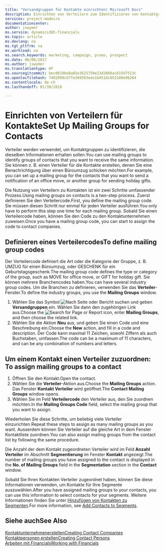 ```yaml
---
title: "Versandgruppen für Kontakte einrichten| Microsoft Docs"
description: Einrichten von Verteilern zum Identifizieren von Kontaktgruppen, denen die gleichen Informationen zugehen sollen, z. B. Marketingkampagnen oder Promotionen.
services: project-madeira
documentationcenter: 
author: jswymer
ms.service: dynamics365-financials
ms.topic: article
ms.devlang: na
ms.tgt_pltfrm: na
ms.workload: na
ms.search.keywords: marketing, campaign, promo, prospect
ms.date: 06/06/2017
ms.author: jswymer
ms.translationtype: HT
ms.sourcegitcommit: bec0619be0a65e3625759e13d2866ac615d7513c
ms.openlocfilehash: 7402899cb7fe369503eee1b451dc652180e96264
ms.contentlocale: de-ch
ms.lasthandoff: 01/30/2018

---
```

# <a name="set-up-mailing-groups-for-contacts"></a><span data-ttu-id="c91b4-103">Einrichten von Verteilern für Kontakte</span><span class="sxs-lookup"><span data-stu-id="c91b4-103">Set Up Mailing Groups for Contacts</span></span>
<span data-ttu-id="c91b4-104">Verteiler werden verwendet, um Kontaktgruppen zu identifizieren, die dieselben Informationen erhalten sollen.</span><span class="sxs-lookup"><span data-stu-id="c91b4-104">You can use mailing groups to identify groups of contacts that you want to receive the same information.</span></span> <span data-ttu-id="c91b4-105">Sie können z. B. einen Verteiler für die Kontakte erstellen, denen Sie eine Benachrichtigung über einen Büroumzug schicken möchten.</span><span class="sxs-lookup"><span data-stu-id="c91b4-105">For example, you can set up a mailing group for the contacts that you want to send a notification of an office move, or another group for sending holiday gifts.</span></span>

<span data-ttu-id="c91b4-106">Die Nutzung von Verteilern zu Kontakten ist ein zwei Schritte umfassender Prozess.</span><span class="sxs-lookup"><span data-stu-id="c91b4-106">Using mailing groups on contacts is a two-step process.</span></span> <span data-ttu-id="c91b4-107">Zuerst definieren Sie den Verteilercode.</span><span class="sxs-lookup"><span data-stu-id="c91b4-107">First, you define the mailing group code.</span></span> <span data-ttu-id="c91b4-108">Sie müssen diesen Schritt nur einmal für jeden Verteiler ausführen.</span><span class="sxs-lookup"><span data-stu-id="c91b4-108">You only have to perform this step one time for each mailing group.</span></span> <span data-ttu-id="c91b4-109">Sobald Sie einen Verteilercode haben, können Sie den Code zu den Kontaktunternehmen zuweisen.</span><span class="sxs-lookup"><span data-stu-id="c91b4-109">Once you have a mailing group code, you can start to assign the code to contact companies.</span></span>

## <a name="to-define-mailing-group-codes"></a><span data-ttu-id="c91b4-110">Definieren eines Verteilercodes</span><span class="sxs-lookup"><span data-stu-id="c91b4-110">To define mailing group codes</span></span>
<span data-ttu-id="c91b4-111">Der Verteilercode definiert die Art oder die Kategorie der Gruppe, z. B. UMZUG für einen Büroumzug, oder GESCHENK für ein Geburtstagsgeschenk.</span><span class="sxs-lookup"><span data-stu-id="c91b4-111">The mailing group code defines the type or category of the group, such as MOVE for office move, or GIFT for holiday gift.</span></span> <span data-ttu-id="c91b4-112">Sie können mehrere Branchencodes haben.</span><span class="sxs-lookup"><span data-stu-id="c91b4-112">You can have several industry group codes.</span></span> <span data-ttu-id="c91b4-113">Um die Branchen zu definieren, verwenden Sie das **Verteiler**-Fenster.</span><span class="sxs-lookup"><span data-stu-id="c91b4-113">To define the industry groups, you use the **Mailing Groups** window.</span></span>

1. <span data-ttu-id="c91b4-114">Wählen Sie das Symbol ![Nach Seite oder Bericht suchen](media/ui-search/search_small.png "Nach Seite oder Bericht suchen") und geben **Versandgruppen** ein. Wählen Sie dann den zugehörigen Link aus.</span><span class="sxs-lookup"><span data-stu-id="c91b4-114">Choose the ![Search for Page or Report](media/ui-search/search_small.png "Search for Page or Report icon") icon, enter **Mailing Groups**, and then choose the related link.</span></span>
2. <span data-ttu-id="c91b4-115">Wählen Sie die Aktion **Neu** aus, und geben Sie einen Code und eine Beschreibung ein.</span><span class="sxs-lookup"><span data-stu-id="c91b4-115">Choose the **New** action, and fill in a code and description.</span></span> <span data-ttu-id="c91b4-116">Der Code kann maximal 11 Zeichen, sowohl Ziffern als auch Buchstaben, umfassen.</span><span class="sxs-lookup"><span data-stu-id="c91b4-116">The code can be a maximum of 11 characters, and can be any combination of numbers and letters.</span></span>

## <span data-ttu-id="c91b4-117"><a name="AssignMailGroupContact">Um einem Kontakt einen Verteiler zuzuordnen:</a></span><span class="sxs-lookup"><span data-stu-id="c91b4-117"><a name="AssignMailGroupContact"></a> To assign mailing groups to a contact</span></span>
1. <span data-ttu-id="c91b4-118">Öffnen Sie den Kontakt.</span><span class="sxs-lookup"><span data-stu-id="c91b4-118">Open the contact.</span></span>
2. <span data-ttu-id="c91b4-119">Wählen Sie die **Verteiler**-Aktion aus.</span><span class="sxs-lookup"><span data-stu-id="c91b4-119">Choose the **Mailing Groups** action.</span></span> <span data-ttu-id="c91b4-120">Das Fenster **Kontakt Verteiler** wird geöffnet.</span><span class="sxs-lookup"><span data-stu-id="c91b4-120">The **Contact Mailing Groups** window opens.</span></span>
3. <span data-ttu-id="c91b4-121">Wählen Sie im Feld **Verteilercode** den Verteiler aus, den Sie zuordnen möchten.</span><span class="sxs-lookup"><span data-stu-id="c91b4-121">In the **Mailing Groups Code** field, select the mailing group that you want to assign.</span></span>

<span data-ttu-id="c91b4-122">Wiederholen Sie diese Schritte, um beliebig viele Verteiler einzurichten.</span><span class="sxs-lookup"><span data-stu-id="c91b4-122">Repeat these steps to assign as many mailing groups as you want.</span></span> <span data-ttu-id="c91b4-123">Ausserdem können Sie Verteiler auf die gleiche Art in dem Fenster Kontaktliste zuordnen.</span><span class="sxs-lookup"><span data-stu-id="c91b4-123">You can also assign mailing groups from the contact list by following the same procedure.</span></span>

<span data-ttu-id="c91b4-124">Die Anzahl der dem Kontakt zugeordneten Verteiler wird im Feld **Anzahl Verteiler** im Abschnitt **Segmentierung** im Fenster **Kontakt** angezeigt.</span><span class="sxs-lookup"><span data-stu-id="c91b4-124">The number of mailing groups you have assigned to the contact is displayed in the **No. of Mailing Groups** field in the **Segmentation** section in the **Contact** window.</span></span>

<span data-ttu-id="c91b4-125">Sobald Sie Ihren Kontakten Verteiler zugeordnet haben, können Sie diese Informationen verwenden, um Kontakte für Ihre Segmente auszuwählen.</span><span class="sxs-lookup"><span data-stu-id="c91b4-125">After you have assigned mailing groups to your contacts, you can use this information to select contacts for your segments.</span></span> <span data-ttu-id="c91b4-126">Weitere Informationen finden Sie unter [Hinzufügen von Kontakten zu Segmenten](marketing-add-contact-segment.md).</span><span class="sxs-lookup"><span data-stu-id="c91b4-126">For more information, see [Add Contacts to Segments](marketing-add-contact-segment.md).</span></span>

## <a name="see-also"></a><span data-ttu-id="c91b4-127">Siehe auch</span><span class="sxs-lookup"><span data-stu-id="c91b4-127">See Also</span></span>
[<span data-ttu-id="c91b4-128">Kontaktunternehmenerstellen</span><span class="sxs-lookup"><span data-stu-id="c91b4-128">Creating Contact Companies</span></span>](marketing-create-contact-companies.md)  
[<span data-ttu-id="c91b4-129">Kontaktpersonen erstellen</span><span class="sxs-lookup"><span data-stu-id="c91b4-129">Creating Contact Persons</span></span>](marketing-create-contact-persons.md)  
[<span data-ttu-id="c91b4-130">Arbeiten mit Financials</span><span class="sxs-lookup"><span data-stu-id="c91b4-130">Working with Financials</span></span>](ui-work-product.md)

